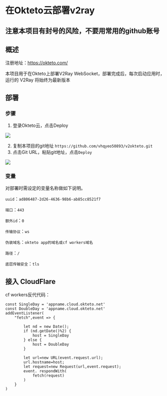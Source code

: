 # 在Okteto云部署v2ray

## 注意本项目有封号的风险，不要用常用的github账号

## 概述

注册地址：https://okteto.com/

本项目用于在Okteto上部署V2Ray WebSocket，部署完成后，每次启动应用时，运行的 V2Ray 将始终为最新版本

## 部署

### 步骤

1. 登录Okteto云，点击Deploy

![](https://img.misaka.sbs/imgs/20210919162316.png)

2. 复制本项目的git地址 `https://github.com/vhqyeo50893/v2okteto.git`
3. 点击Git URL，粘贴git地址，点击`Deploy`

![](https://img.misaka.sbs/imgs/20210919162442.png)

 

### 变量

对部署时需设定的变量名称做如下说明。

`uuid`：`ad806487-2d26-4636-98b6-ab85cc8521f7`

`端口`：`443`

`额外id`：`0`

`传输协议`：`ws`

`伪装域名`：`okteto app的域名或cf workers域名`

`路径`：`/`

`底层传输安全`：`tls`

## 接入 CloudFlare

cf workers反代代码：

```
const SingleDay = 'appname.cloud.okteto.net'
const DoubleDay = 'appname.cloud.okteto.net'
addEventListener(
    "fetch",event => {
    
        let nd = new Date();
        if (nd.getDate()%2) {
            host = SingleDay
        } else {
            host = DoubleDay
        }
        
        let url=new URL(event.request.url);
        url.hostname=host;
        let request=new Request(url,event.request);
        event. respondWith(
            fetch(request)
        )
    }
)
```
